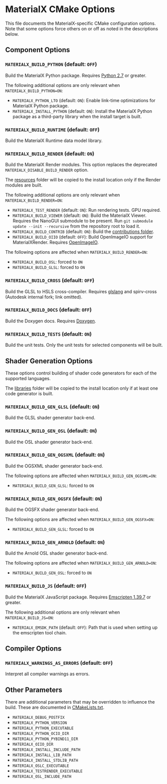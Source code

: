 # MaterialX CMake Options

This file documents the MaterialX-specific CMake configuration options. Note that some options
force others on or off as noted in the descriptions below.

## Component Options

### `MATERIALX_BUILD_PYTHON` (default: `OFF`)

Build the MaterialX Python package. Requires [Python 2.7](https://www.python.org/) or greater.

The following additional options are only relevant when `MATERIALX_BUILD_PYTHON=ON`:

-   `MATERIALX_PYTHON_LTO` (default: `ON`): Enable link-time optimizations for MaterialX Python package.
-   `MATERIALX_INSTALL_PYTHON` (default: `ON`): Install the MaterialX Python package as a third-party library when the install target is built.

### `MATERIALX_BUILD_RUNTIME` (default: `OFF`)

Build the MaterialX Runtime data model library.

### `MATERIALX_BUILD_RENDER` (default: `ON`)

Build the MaterialX Render modules. This option replaces the deprecated `MATERIALX_DISABLE_BUILD_RENDER` option.

The [resources](resources) folder will be copied to the install location only if the Render modules are built.

The following additional options are only relevant when `MATERIALX_BUILD_RENDER=ON`:

-   `MATERIALX_TEST_RENDER` (default: `ON`): Run rendering tests. GPU required.
-   `MATERIALX_BUILD_VIEWER` (default: `ON`): Build the MaterialX Viewer. Requires the NanoGUI submodule to be present. Run `git submodule update --init --recursive` from the repository root to load it.
-   `MATERIALX_BUILD_CONTRIB` (default: `ON`): Build the [contributions folder](source/MaterialXContrib).
-   `MATERIALX_BUILD_OIIO` (default: `OFF`): Build OpenImageIO support for MaterialXRender. Requires [OpenImageIO](http://www.openimageio.org/).

The following options are affected when `MATERIALX_BUILD_RENDER=ON`:

-   `MATERIALX_BUILD_OSL`: forced to `ON`
-   `MATERIALX_BUILD_GLSL`: forced to `ON`

### `MATERIALX_BUILD_CROSS` (default: `OFF`)

Build the GLSL to HSLS cross-compiler. Requires [glslang](https://github.com/KhronosGroup/glslang) and spirv-cross (Autodesk internal fork; link omitted).

### `MATERIALX_BUILD_DOCS` (default: `OFF`)

Build the Doxygen docs. Requires [Doxygen](http://www.doxygen.nl/).

### `MATERIALX_BUILD_TESTS` (default: `ON`)

Build the unit tests. Only the unit tests for selected components will be built.

## Shader Generation Options

These options control building of shader code generators for each of the supported languages.

The [libraries](libraries) folder will be copied to the install location only if at least one code generator is built.

### `MATERIALX_BUILD_GEN_GLSL` (default: `ON`)

Build the GLSL shader generator back-end.

### `MATERIALX_BUILD_GEN_OSL` (default: `ON`)

Build the OSL shader generator back-end.

### `MATERIALX_BUILD_GEN_OGSXML` (default: `ON`)

Build the OGSXML shader generator back-end.

The following options are affected when `MATERIALX_BUILD_GEN_OGSXML=ON`:

-   `MATERIALX_BUILD_GEN_GLSL`: forced to `ON`

### `MATERIALX_BUILD_GEN_OGSFX` (default: `ON`)

Build the OGSFX shader generator back-end.

The following options are affected when `MATERIALX_BUILD_GEN_OGSFX=ON`:

-   `MATERIALX_BUILD_GEN_GLSL`: forced to `ON`

### `MATERIALX_BUILD_GEN_ARNOLD` (default: `ON`)

Build the Arnold OSL shader generator back-end.

The following options are affected when `MATERIALX_BUILD_GEN_ARNOLD=ON`:

-   `MATERIALX_BUILD_GEN_OSL`: forced to `ON`

### `MATERIALX_BUILD_JS` (default: `OFF`)

Build the MaterialX JavaScript package. Requires [Emscripten 1.39.7](https://emscripten.org/docs/getting_started/downloads.html) or greater.

The following additional options are only relevant when `MATERIALX_BUILD_JS=ON`:

-   `MATERIALX_EMSDK_PATH` (default: `OFF`): Path that is used when setting up the emscripten tool chain.

## Compiler Options

### `MATERIALX_WARNINGS_AS_ERRORS` (default: `OFF`)

Interpret all compiler warnings as errors.

## Other Parameters

There are additional parameters that may be overridden to influence the build. These are documented in [CMakeLists.txt](CMakeLists.txt).

-   `MATERIALX_DEBUG_POSTFIX`
-   `MATERIALX_PYTHON_VERSION`
-   `MATERIALX_PYTHON_EXECUTABLE`
-   `MATERIALX_PYTHON_OCIO_DIR`
-   `MATERIALX_PYTHON_PYBIND11_DIR`
-   `MATERIALX_OIIO_DIR`
-   `MATERIALX_INSTALL_INCLUDE_PATH`
-   `MATERIALX_INSTALL_LIB_PATH`
-   `MATERIALX_INSTALL_STDLIB_PATH`
-   `MATERIALX_OSLC_EXECUTABLE`
-   `MATERIALX_TESTRENDER_EXECUTABLE`
-   `MATERIALX_OSL_INCLUDE_PATH`

